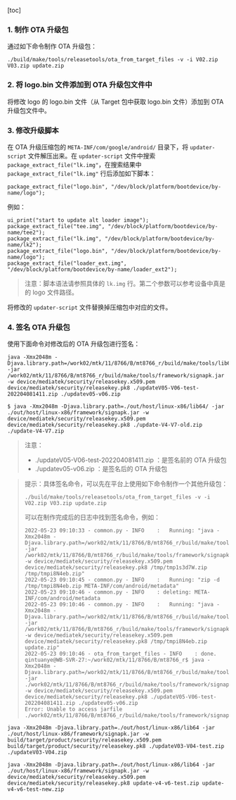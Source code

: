 [toc]

### 1. 制作 OTA 升级包

通过如下命令制作 OTA 升级包：

```shell
./build/make/tools/releasetools/ota_from_target_files -v -i V02.zip V03.zip update.zip
```

### 2. 将 logo.bin 文件添加到 OTA 升级包文件中

将修改 logo 的 logo.bin 文件（从 Target 包中获取 logo.bin 文件）添加到 OTA 升级包文件中。

### 3. 修改升级脚本

在 OTA 升级压缩包的 `META-INF/com/google/android/` 目录下，将 `updater-script` 文件解压出来。在 `updater-script` 文件中搜索 `package_extract_file("lk.img"`，在搜索结果中 `package_extract_file("lk.img"` 行后添加如下脚本：

```shell
package_extract_file("logo.bin", "/dev/block/platform/bootdevice/by-name/logo");
```

例如：

```shell
ui_print("start to update alt loader image");
package_extract_file("tee.img", "/dev/block/platform/bootdevice/by-name/tee2");
package_extract_file("lk.img", "/dev/block/platform/bootdevice/by-name/lk2");
package_extract_file("logo.bin", "/dev/block/platform/bootdevice/by-name/logo");
package_extract_file("loader_ext.img", "/dev/block/platform/bootdevice/by-name/loader_ext2");
```

> 注意：脚本语法请参照具体的 `lk.img` 行。第二个参数可以参考设备中真是的 logo 文件路径。

将修改的 `updater-script` 文件替换掉压缩包中对应的文件。

### 4. 签名 OTA 升级包

使用下面命令对修改后的 OTA 升级包进行签名：

```shell
java -Xmx2048m -Djava.library.path=/work02/mtk/11/8766/B/mt8766_r/build/make/tools/lib64 -jar /work02/mtk/11/8766/B/mt8766_r/build/make/tools/framework/signapk.jar -w device/mediatek/security/releasekey.x509.pem device/mediatek/security/releasekey.pk8 ./updateV05-V06-test-202204081411.zip ./updatev05-v06.zip	
```

```shell
$ java -Xmx2048m -Djava.library.path=./out/host/linux-x86/lib64/ -jar ./out/host/linux-x86/framework/signapk.jar -w device/mediatek/security/releasekey.x509.pem device/mediatek/security/releasekey.pk8 ./update-V4-V7-old.zip ./update-V4-V7.zip
```

> 注意：
>
> + ./updateV05-V06-test-202204081411.zip ：是签名前的 OTA 升级包
> + ./updatev05-v06.zip ：是签名后的 OTA 升级包

> 提示：具体签名命令，可以先在平台上使用如下命令制作一个其他升级包：
>
> ```shell
> ./build/make/tools/releasetools/ota_from_target_files -v -i V02.zip V03.zip update.zip
> ```
>
> 可以在制作完成后的日志中找到签名命令，例如：
>
> ```log
> 2022-05-23 09:10:33 - common.py - INFO    :   Running: "java -Xmx2048m -Djava.library.path=/work02/mtk/11/8766/B/mt8766_r/build/make/tools/lib64 -jar /work02/mtk/11/8766/B/mt8766_r/build/make/tools/framework/signapk.jar -w device/mediatek/security/releasekey.x509.pem device/mediatek/security/releasekey.pk8 /tmp/tmp1s3d7W.zip /tmp/tmpi8N4eb.zip"
> 2022-05-23 09:10:45 - common.py - INFO    :   Running: "zip -d /tmp/tmpi8N4eb.zip META-INF/com/android/metadata"
> 2022-05-23 09:10:46 - common.py - INFO    : deleting: META-INF/com/android/metadata
> 2022-05-23 09:10:46 - common.py - INFO    :   Running: "java -Xmx2048m -Djava.library.path=/work02/mtk/11/8766/B/mt8766_r/build/make/tools/lib64 -jar /work02/mtk/11/8766/B/mt8766_r/build/make/tools/framework/signapk.jar -w device/mediatek/security/releasekey.x509.pem device/mediatek/security/releasekey.pk8 /tmp/tmpi8N4eb.zip update.zip"
> 2022-05-23 09:10:46 - ota_from_target_files - INFO    : done.
> qintuanye@WB-SVR-27:~/work02/mtk/11/8766/B/mt8766_r$ java -Xmx2048m -Djava.library.path=/work02/mtk/11/8766/B/mt8766_r/build/make/tools/lib64 -jar ./work02/mtk/11/8766/B/mt8766_r/build/make/tools/framework/signapk.jar -w device/mediatek/security/releasekey.x509.pem device/mediatek/security/releasekey.pk8 ./updateV05-V06-test-202204081411.zip ./updatev05-v06.zip
> Error: Unable to access jarfile ./work02/mtk/11/8766/B/mt8766_r/build/make/tools/framework/signapk.jar
> ```

```shell
java -Xmx2048m -Djava.library.path=./out/host/linux-x86/lib64 -jar ./out/host/linux-x86/framework/signapk.jar -w build/target/product/security/releasekey.x509.pem build/target/product/security/releasekey.pk8 ./updateV03-V04-test.zip ./updateV03-V04.zip
```

```shell
java -Xmx2048m -Djava.library.path=./out/host/linux-x86/lib64 -jar ./out/host/linux-x86/framework/signapk.jar -w device/mediatek/security/releasekey.x509.pem device/mediatek/security/releasekey.pk8 update-v4-v6-test.zip update-v4-v6-test-new.zip
```

